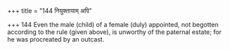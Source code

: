 +++
title = "144 नियुक्तायाम् अपि"

+++
144	Even the male (child) of a female (duly) appointed, not begotten according to the rule (given above), is unworthy of the paternal estate; for he was procreated by an outcast.